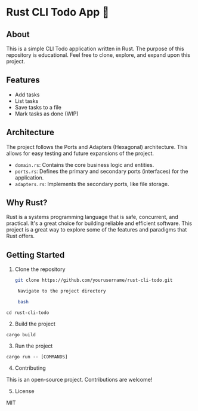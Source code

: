 # Rust CLI Todo App 🦀

## About

This is a simple CLI Todo application written in Rust. The purpose of this repository is educational. Feel free to clone, explore, and expand upon this project.

## Features

- Add tasks
- List tasks
- Save tasks to a file
- Mark tasks as done (WIP)

## Architecture

The project follows the Ports and Adapters (Hexagonal) architecture. This allows for easy testing and future expansions of the project.

- `domain.rs`: Contains the core business logic and entities.
- `ports.rs`: Defines the primary and secondary ports (interfaces) for the application.
- `adapters.rs`: Implements the secondary ports, like file storage.

## Why Rust?

Rust is a systems programming language that is safe, concurrent, and practical. It's a great choice for building reliable and efficient software. This project is a great way to explore some of the features and paradigms that Rust offers.

## Getting Started

1. Clone the repository

   ```bash
   git clone https://github.com/yourusername/rust-cli-todo.git

    Navigate to the project directory

    bash
   ```

`cd rust-cli-todo`

2. Build the project

`cargo build`

3. Run the project

`cargo run -- [COMMANDS]`

4. Contributing

This is an open-source project. Contributions are welcome!

5. License

MIT
